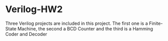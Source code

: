 # Verilog-HW2
Three Verilog projects are included in this project. The first one is a Finite-State Machine, the second a BCD Counter and the third is a Hamming Coder and Decoder
